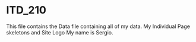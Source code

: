 # ITD_210
This file contains the Data file containing all of my data.  My Individual Page skeletons and Site Logo
My name is Sergio.

